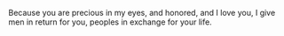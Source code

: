 Because you are precious in my eyes, and honored, and I love you, I give men in return for you, peoples in exchange for your life.
